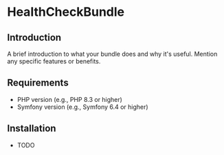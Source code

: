 # HealthCheckBundle

## Introduction

A brief introduction to what your bundle does and why it's useful. Mention any specific features or benefits.

## Requirements

- PHP version (e.g., PHP 8.3 or higher)
- Symfony version (e.g., Symfony 6.4 or higher)

## Installation

- TODO
